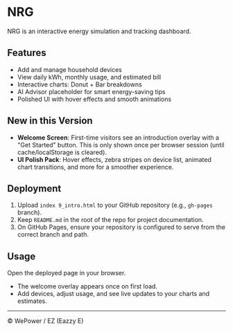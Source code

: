 # NRG

NRG is an interactive energy simulation and tracking dashboard.

## Features
- Add and manage household devices
- View daily kWh, monthly usage, and estimated bill
- Interactive charts: Donut + Bar breakdowns
- AI Advisor placeholder for smart energy-saving tips
- Polished UI with hover effects and smooth animations

## New in this Version
- **Welcome Screen**: First-time visitors see an introduction overlay with a "Get Started" button. This is only shown once per browser session (until cache/localStorage is cleared).
- **UI Polish Pack**: Hover effects, zebra stripes on device list, animated chart transitions, and more for a smoother experience.

## Deployment
1. Upload `index 9_intro.html` to your GitHub repository (e.g., `gh-pages` branch).
2. Keep `README.md` in the root of the repo for project documentation.
3. On GitHub Pages, ensure your repository is configured to serve from the correct branch and path.

## Usage
Open the deployed page in your browser.  
- The welcome overlay appears once on first load.  
- Add devices, adjust usage, and see live updates to your charts and estimates.  

---

© WePower / EZ (Eazzy E)
